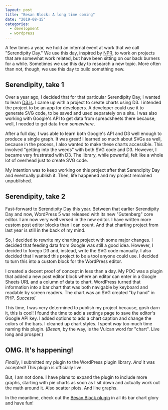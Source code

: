 ```yaml
---
layout: post
title: "Besan Block: A long time coming"
date: "2019-08-15"
categories:
  - development
  - wordpress
---
```


A few times a year, we hold an internal event at work that we call "Serendipity Day." We use this day, inspired by [NPR](https://npr.codes/serendipity-at-npr-5fb185bb5864), to work on projects that are somewhat work related, but have been sitting on our back burners for a while. Sometimes we use this day to research a new topic. More often than not, though, we use this day to build something new.

## Serendipity, take 1

Over a year ago, I decided that for that particular Serendipity Day, I wanted to learn [D3.js](https://d3js.org/). I came up with a project to create charts using D3. I intended the project to be an app for developers. A developer could use it to generate SVG code, to be saved and used separately on a site. I was also working with Google's API to get data from spreadsheets there because, well, I needed to get data from _somewhere_.

After a full day, I was able to learn both Google's API and D3 well enough to produce a single graph. It was great! I learned so much about SVGs as well, because in the process, I also wanted to make these charts accessible. This involved "getting into the weeds" with both SVG code and D3. However, I became very frustrated with D3. The library, while powerful, felt like a whole lot of overhead just to create SVG code.

My intention was to keep working on this project after that Serendipity Day and eventually publish it. Then, life happened and my project remained unpublished.

## Serendipity, take 2

Fast-forward to Serendipity Day this year. Between that earlier Serendipity Day and now, WordPress 5 was released with its new "Gutenberg" core editor. I am now very well versed in the new editor. I have written more custom post editor blocks than I can count. And that charting project from last year is still in the back of my mind.

So, I decided to rewrite my charting project with some major changes. I decided that feeding data from Google was still a good idea. However, I decided to forego D3 and, instead, write the SVG code manually. I also decided that I wanted this project to be a tool anyone could use. I decided to turn this into a custom block for the WordPress editor.

I created a decent proof of concept in less than a day. My POC was a plugin that added a new post editor block where an editor can enter in a Google Sheets URL and a column of data to chart. WordPress turned that information into a bar chart that was both navigable by keyboard and readable by screen readers. The chart was an SVG created "by hand" in PHP. _Success!_

This time, I was very determined to publish my project because, gosh darn it, this is cool! I found the time to add a settings page to save the editor's Google API key. I added options to add a chart caption and change the colors of the bars. I cleaned up chart styles. I spent _way_ too much time naming this plugin. (_Besan_, by the way, is the Vulcan word for "chart". Live long and prosper.)

## OMG. It's happening!

_Finally_, I submitted my plugin to the WordPress plugin library. _And_ it was accepted! This plugin is officially live.

But, I am not done. I have plans to expand the plugin to include more graphs, starting with pie charts as soon as I sit down and actually work out the math around it. Also scatter plots. And line graphs.

In the meantime, check out the [Besan Block plugin](https://wordpress.org/plugins/besan-block/) in all its bar chart glory and have fun!
